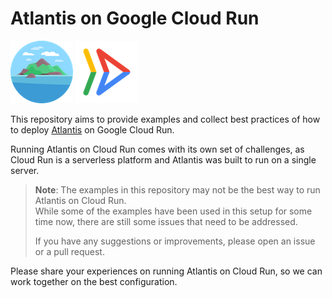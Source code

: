 # Atlantis on Google Cloud Run

[![Atlantis Logo](assets/atlantis_logo.png)](https://www.runatlantis.io/) [![Cloud Run Logo](assets/cloud_run_logo.png)](https://cloud.google.com/run)

This repository aims to provide examples and collect best practices of how to deploy [Atlantis](https://www.runatlantis.io/) on Google Cloud Run.

Running Atlantis on Cloud Run comes with its own set of challenges, as Cloud Run is a serverless platform 
and Atlantis was built to run on a single server.

> **Note**: The examples in this repository may not be the best way to run Atlantis on Cloud Run.  
> While some of the examples have been used in this setup for some time now, there are still some issues that need to be addressed.
> 
> If you have any suggestions or improvements, please open an issue or a pull request.

Please share your experiences on running Atlantis on Cloud Run, so we can work together on the best configuration.

